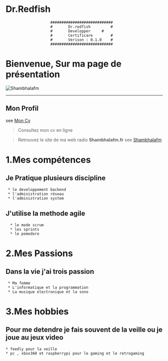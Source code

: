 # Dr.Redfish

						############################
						#       Dr.redfish         #
						#       Developper	   #
						#       Certificare        #
						#       Verison : 0.1.0    #
						############################



# Bienvenue, Sur ma page de présentation 
![Shambhalafm](http://shambhalafm.fr/tmp/images/default.png)

----
## Mon Profil 
see [Mon Cv](https://vjulien.github.io)

> Consultez mon cv en ligne 

> Retrouvez le site de ma web radio **Shambhalafm.fr**
  see [Shambhalafm](https://www.shambhalafm.fr/)


# 1.Mes compétences 

>
## Je Pratique plusieurs discipline

	 * le developpement backend
	 * l'administration réseau
	 * l'administration system

>
## J'utilise la methode agile  

	  * le mode scrum
	  * les sprints
	  * le pomodoro

# 2.Mes Passions
>
## Dans la vie j'ai trois passion

	 * Ma femme	 
	 * L'informatique et la programmation
	 * La musique electronique et la sono


# 3.Mes hobbies

>
## Pour me detendre je fais souvent de la veille ou je joue au jeux video

	* feedly pour la veille
	* pc , xbox360 et raspberrypi pour le gaming et le retrogaming


